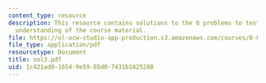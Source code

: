 ```yaml
---
content_type: resource
description: This resource contains solutions to the 6 problems to test the student's
  understanding of the course material.
file: https://ol-ocw-studio-app-production.s3.amazonaws.com/courses/8-811-particle-physics-ii-fall-2005/1c421ad016549e5985d07431b1425288_sol3.pdf
file_type: application/pdf
resourcetype: Document
title: sol3.pdf
uid: 1c421ad0-1654-9e59-85d0-7431b1425288
---
```

